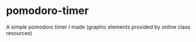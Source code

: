 # pomodoro-timer
A simple pomodoro timer I made (graphic elements provided by online class resources)
